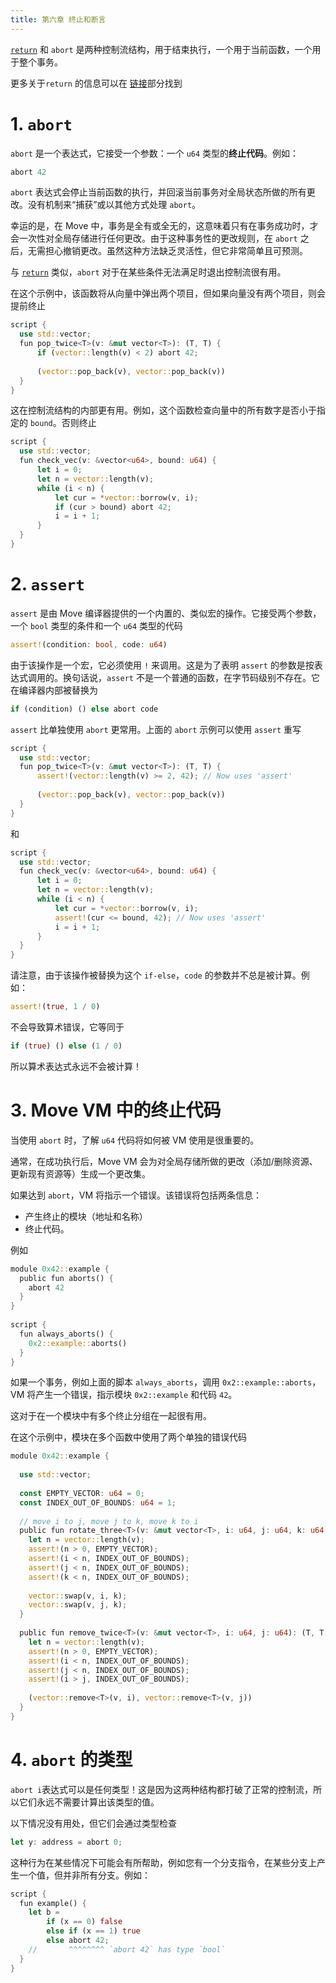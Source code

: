 ```yaml
---
title: 第六章 终止和断言
---
```

[`return`](https://aptos.dev/en/build/smart-contracts/book/functions) 和 `abort` 是两种控制流结构，用于结束执行，一个用于当前函数，一个用于整个事务。

更多关于`return` 的信息可以在 [链接](https://aptos.dev/en/build/smart-contracts/book/functions)部分找到

# 1. `abort`

`abort` 是一个表达式，它接受一个参数：一个 `u64` 类型的**终止代码**。例如：

```rust
abort 42
```

`abort` 表达式会停止当前函数的执行，并回滚当前事务对全局状态所做的所有更改。没有机制来“捕获”或以其他方式处理 `abort`。

幸运的是，在 Move 中，事务是全有或全无的，这意味着只有在事务成功时，才会一次性对全局存储进行任何更改。由于这种事务性的更改规则，在 `abort` 之后，无需担心撤销更改。虽然这种方法缺乏灵活性，但它非常简单且可预测。

与 [`return`](https://aptos.dev/en/build/smart-contracts/book/functions) 类似，`abort` 对于在某些条件无法满足时退出控制流很有用。

在这个示例中，该函数将从向量中弹出两个项目，但如果向量没有两个项目，则会提前终止

```rust
script {
  use std::vector;
  fun pop_twice<T>(v: &mut vector<T>): (T, T) {
      if (vector::length(v) < 2) abort 42;
 
      (vector::pop_back(v), vector::pop_back(v))
  }
}
```

这在控制流结构的内部更有用。例如，这个函数检查向量中的所有数字是否小于指定的 `bound`。否则终止

```rust
script {
  use std::vector;
  fun check_vec(v: &vector<u64>, bound: u64) {
      let i = 0;
      let n = vector::length(v);
      while (i < n) {
          let cur = *vector::borrow(v, i);
          if (cur > bound) abort 42;
          i = i + 1;
      }
  }
}
```

# 2. `assert`

`assert` 是由 Move 编译器提供的一个内置的、类似宏的操作。它接受两个参数，一个 `bool` 类型的条件和一个 `u64` 类型的代码

```rust
assert!(condition: bool, code: u64)
```

由于该操作是一个宏，它必须使用 `!` 来调用。这是为了表明 `assert` 的参数是按表达式调用的。换句话说，`assert` 不是一个普通的函数，在字节码级别不存在。它在编译器内部被替换为

```rust
if (condition) () else abort code
```

`assert` 比单独使用 `abort` 更常用。上面的 `abort` 示例可以使用 `assert` 重写

```rust
script {
  use std::vector;
  fun pop_twice<T>(v: &mut vector<T>): (T, T) {
      assert!(vector::length(v) >= 2, 42); // Now uses 'assert'
 
      (vector::pop_back(v), vector::pop_back(v))
  }
}
```

和

```rust
script {
  use std::vector;
  fun check_vec(v: &vector<u64>, bound: u64) {
      let i = 0;
      let n = vector::length(v);
      while (i < n) {
          let cur = *vector::borrow(v, i);
          assert!(cur <= bound, 42); // Now uses 'assert'
          i = i + 1;
      }
  }
}
```

请注意，由于该操作被替换为这个 `if-else`，`code` 的参数并不总是被计算。例如：

```rust
assert!(true, 1 / 0)
```

不会导致算术错误，它等同于

```rust
if (true) () else (1 / 0)
```

所以算术表达式永远不会被计算！

# 3. Move VM 中的终止代码

当使用 `abort` 时，了解 `u64` 代码将如何被 VM 使用是很重要的。

通常，在成功执行后，Move VM 会为对全局存储所做的更改（添加/删除资源、更新现有资源等）生成一个更改集。

如果达到 `abort`，VM 将指示一个错误。该错误将包括两条信息：

- 产生终止的模块（地址和名称）
- 终止代码。

例如

```rust
module 0x42::example {
  public fun aborts() {
    abort 42
  }
}
 
script {
  fun always_aborts() {
    0x2::example::aborts()
  }
}
```

如果一个事务，例如上面的脚本 `always_aborts`，调用 `0x2::example::aborts`，VM 将产生一个错误，指示模块 `0x2::example` 和代码 `42`。

这对于在一个模块中有多个终止分组在一起很有用。

在这个示例中，模块在多个函数中使用了两个单独的错误代码

```rust
module 0x42::example {
 
  use std::vector;
 
  const EMPTY_VECTOR: u64 = 0;
  const INDEX_OUT_OF_BOUNDS: u64 = 1;
 
  // move i to j, move j to k, move k to i
  public fun rotate_three<T>(v: &mut vector<T>, i: u64, j: u64, k: u64) {
    let n = vector::length(v);
    assert!(n > 0, EMPTY_VECTOR);
    assert!(i < n, INDEX_OUT_OF_BOUNDS);
    assert!(j < n, INDEX_OUT_OF_BOUNDS);
    assert!(k < n, INDEX_OUT_OF_BOUNDS);
 
    vector::swap(v, i, k);
    vector::swap(v, j, k);
  }
 
  public fun remove_twice<T>(v: &mut vector<T>, i: u64, j: u64): (T, T) {
    let n = vector::length(v);
    assert!(n > 0, EMPTY_VECTOR);
    assert!(i < n, INDEX_OUT_OF_BOUNDS);
    assert!(j < n, INDEX_OUT_OF_BOUNDS);
    assert!(i > j, INDEX_OUT_OF_BOUNDS);
 
    (vector::remove<T>(v, i), vector::remove<T>(v, j))
  }
}
```

# 4. `abort` 的类型

`abort i`表达式可以是任何类型！这是因为这两种结构都打破了正常的控制流，所以它们永远不需要计算出该类型的值。

以下情况没有用处，但它们会通过类型检查

```rust
let y: address = abort 0;
```

这种行为在某些情况下可能会有所帮助，例如您有一个分支指令，在某些分支上产生一个值，但并非所有分支。例如：

```rust
script {
  fun example() {
    let b =
        if (x == 0) false
        else if (x == 1) true
        else abort 42;
    //       ^^^^^^^^ `abort 42` has type `bool`
  }
}
``` 